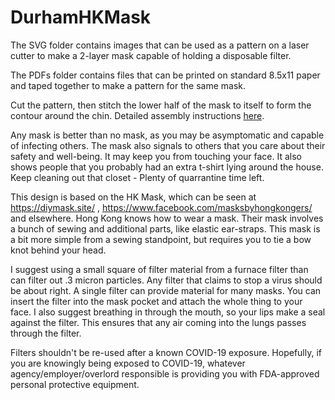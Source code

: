 # DurhamHKMask

The SVG folder contains images that can be used as a pattern on a laser cutter to make a 2-layer mask capable of holding a disposable filter.

The PDFs folder contains files that can be printed on standard 8.5x11 paper and taped together to make a pattern for the same mask. 

Cut the pattern, then stitch the lower half of the mask to itself to form the contour around the chin. Detailed assembly instructions [here](/Instructions/Durham%20HK%20Mask%20Assembly%20Instructions.pdf).


Any mask is better than no mask, as you may be asymptomatic and capable of infecting others. The mask also signals to others that you care about their safety and well-being. It may keep you from touching your face. It also shows people that you probably had an extra t-shirt lying around the house. Keep cleaning out that closet - Plenty of quarrantine time left.

This design is based on the HK Mask, which can be seen at https://diymask.site/ , https://www.facebook.com/masksbyhongkongers/ and elsewhere. Hong Kong knows how to wear a mask. Their mask involves a bunch of sewing and additional parts, like elastic ear-straps. This mask is a bit more simple from a sewing standpoint, but requires you to tie a bow knot behind your head. 

I suggest using a small square of filter material from a furnace filter than can filter out .3 micron particles. Any filter that claims to stop a virus should be about right. A single filter can provide material for many masks. You can insert the filter into the mask pocket and attach the whole thing to your face. I also suggest breathing in through the mouth, so your lips make a seal against the filter. This ensures that any air coming into the lungs passes through the filter.

Filters shouldn't be re-used after a known COVID-19 exposure. Hopefully, if you are knowingly being exposed to COVID-19, whatever agency/employer/overlord responsible is providing you with FDA-approved personal protective equipment. 
